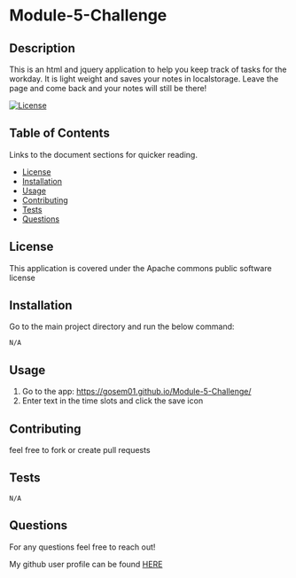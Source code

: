 # Module-5-Challenge

  ## Description

  This is an html and jquery application to help you keep track of tasks for the workday. It is light weight and saves your notes in localstorage.
  Leave the page and come back and your notes will still be there!

  [![License](https://img.shields.io/badge/License-Apache_2.0-blue.svg)](https://opensource.org/license/apache2-0-php/)
  
  ## Table of Contents
  
  Links to the document sections for quicker reading.
  
  - [License](#license)
  - [Installation](#installation)
  - [Usage](#usage)
  - [Contributing](#contributing)
  - [Tests](#tests)
  - [Questions](#questions)

## License
This application is covered under the Apache commons public software license
  
  ## Installation
  Go to the main project directory and run the below command:


  ```
  N/A
  ```
  
  ## Usage
  
  1. Go to the app: https://gosem01.github.io/Module-5-Challenge/
  2. Enter text in the time slots and click the save icon

  
  ## Contributing

  feel free to fork or create pull requests
    
  ## Tests

  ```
  N/A
  ```

  ## Questions

  For any questions feel free to reach out!

  My github user profile can be found [HERE](https://github.com/gosem01)
  
  

